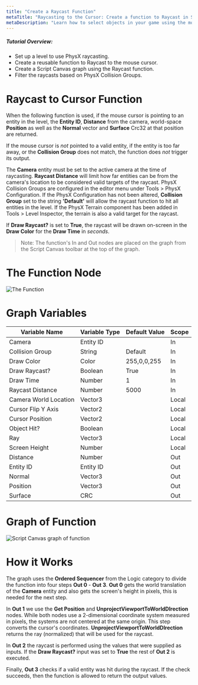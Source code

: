 ```yaml
---
title: "Create a Raycast Function"
metaTitle: "Raycasting to the Cursor: Create a function to Raycast in Script Canvas"
metaDescription: "Learn how to select objects in your game using the mouse cursor.  Filter the objects with Collision Groups"
---
```


##### Tutorial Overview:
-  Set up a level to use PhysX raycasting.
-  Create a reusable function to Raycast to the mouse cursor.
-  Create a Script Canvas graph using the Raycast function.
-  Filter the raycasts based on PhysX Collision Groups.

# Raycast to Cursor Function

When the following function is used, if the mouse cursor is pointing to an entity in the level, the **Entity ID**, **Distance** from the camera, world-space **Position** as well as the **Normal** vector and **Surface** Crc32 at that position are returned.

If the mouse cursor is *not* pointed to a valid entity, if the entity is too far away, or the **Collision Group** does not match, the function does *not* trigger its output.

The **Camera** entity must be set to the active camera at the time of raycasting.  **Raycast Distance** will limit how far entities can be from the camera's location to be considered valid targets of the raycast.  PhysX Collision Groups are configured in the editor menu under Tools > PhysX Configuration.  If the PhysX Configuration has not been altered, **Collision Group** set to the string **'Default'** will allow the raycast function to hit all entities in the level. If the PhysX Terrain component has been added in Tools > Level Inspector, the terrain is also a valid target for the raycast.

If **Draw Raycast?** is set to **True**, the raycast will be drawn on-screen in the **Draw Color** for the **Draw Time** in *seconds*.

>Note: The function's In and Out nodes are placed on the graph from the Script Canvas toolbar at the top of the graph.

# The Function Node

![The Function](/images/02/rc-04.png "The Function")

# Graph Variables

|Variable Name|Variable Type|Default Value|Scope|
|-------------|-------------|-------------|-----|
|Camera|Entity ID||In|
|Collision Group|String|Default|In|
|Draw Color|Color|255,0,0,255|In|
|Draw Raycast?|Boolean|True|In|
|Draw Time|Number|1|In|
|Raycast Distance|Number|5000|In|
|Camera World Location|Vector3||Local|
|Cursor Flip Y Axis|Vector2||Local|
|Cursor Position|Vector2||Local|
|Object Hit?|Boolean||Local|
|Ray|Vector3||Local|
|Screen Height|Number||Local|
|Distance|Number||Out|
|Entity ID|Entity ID||Out|
|Normal|Vector3||Out|
|Position|Vector3||Out|
|Surface|CRC||Out|

# Graph of Function

![Script Canvas graph of function](/images/02/rc-02.png)

# How it Works

The graph uses the **Ordered Sequencer** from the Logic category to divide the function into four steps **Out 0** - **Out 3**.  **Out 0** gets the world translation of the **Camera** entity and also gets the screen's height in pixels, this is needed for the next step.

In **Out 1** we use the **Get Position** and **UnprojectViewportToWorldDIrection** nodes.  While both nodes use a 2-dimensional coordinate system measured in pixels, the systems are not centered at the same origin.  This step converts the cursor's coordinates.  **UnprojectViewportToWorldDIrection** returns the ray (normalized) that will be used for the raycast.

In **Out 2** the raycast is performed using the values that were supplied as inputs.  If the **Draw Raycast?** input was set to **True** the rest of **Out 2** is executed.

Finally, **Out 3** checks if a valid entity was hit during the raycast.  If the check succeeds, then the function is allowed to return the output values.

